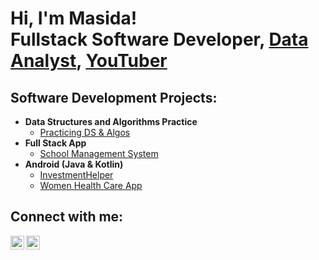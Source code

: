 <h1>Hi, I'm Masida! <br/>Fullstack Software Developer</a>, <a href="https://www.linkedin.com/in/masidagondwe/">Data Analyst</a>, <a href="https://www.youtube.com/@masida_gondwe">YouTuber</a></h1>

<h2>Software Development Projects:</h2>

- <b>Data Structures and Algorithms Practice</b>
  - [Practicing DS & Algos](https://github.com/masidagondwe/Driving-School-Management-System)
- <b>Full Stack App</b>
  - [School Management System](https://github.com/masidagondwe/Driving-School-Management-System)
- <b>Android (Java & Kotlin)</b>
  - [InvestmentHelper](https://github.com/masidagondwe/InvestmentCalculator)
  - [Women Health Care App](https://github.com/masidagondwe/AzimaiHealthCare)
<!--- <b>Python</b>
  - To be updated


<h2>Data Analytics Projects:</h2>
  - To be updated
-->


<h2>Connect with me:</h2>

<img align="left" alt="MasidaGondwe | YouTube" width="22px" src="https://cdn.jsdelivr.net/npm/simple-icons@v3/icons/youtube.svg" />
<img align="left" alt="MasidaGondwe | LinkedIn" width="22px" src="https://cdn.jsdelivr.net/npm/simple-icons@v3/icons/linkedin.svg" />
<!---
[<img align="left" alt="MasidaGondwe | Instagram" width="22px" src="https://cdn.jsdelivr.net/npm/simple-icons@v3/icons/instagram.svg" />][instagram] <a href="https://www.instagram.com/masida_gondwe">Instagram</a>

 [youtube]: https://www.youtube.com/@masida_gondwe
[instagram]: https://www.instagram.com/masida_gondwe/
[linkedin]: https://www.linkedin.com/in/masidagondwe/
-->
